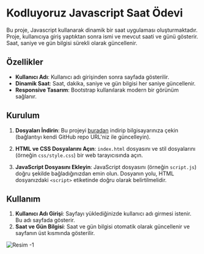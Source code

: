 # Kodluyoruz Javascript Saat Ödevi

Bu proje, Javascript kullanarak dinamik bir saat uygulaması oluşturmaktadır. Proje, kullanıcıya giriş yaptıktan sonra ismi ve mevcut saati ve günü gösterir. Saat, saniye ve gün bilgisi sürekli olarak güncellenir.

## Özellikler

- **Kullanıcı Adı**: Kullanıcı adı girişinden sonra sayfada gösterilir.
- **Dinamik Saat**: Saat, dakika, saniye ve gün bilgisi her saniye güncellenir.
- **Responsive Tasarım**: Bootstrap kullanılarak modern bir görünüm sağlanır.

## Kurulum

1. **Dosyaları İndirin**: Bu projeyi [buradan](#) indirip bilgisayarınıza çekin (bağlantıyı kendi GitHub repo URL'niz ile güncelleyin).

2. **HTML ve CSS Dosyalarını Açın**: `index.html` dosyasını ve stil dosyalarını (örneğin `css/style.css`) bir web tarayıcısında açın.

3. **JavaScript Dosyasını Ekleyin**: JavaScript dosyasını (örneğin `script.js`) doğru şekilde bağladığınızdan emin olun. Dosyanın yolu, HTML dosyanızdaki `<script>` etiketinde doğru olarak belirtilmelidir.

## Kullanım

1. **Kullanıcı Adı Girişi**: Sayfayı yüklediğinizde kullanıcı adı girmesi istenir. Bu adı sayfada gösterir.
2. **Saat ve Gün Bilgisi**: Saat ve gün bilgisi otomatik olarak güncellenir ve sayfanın üst kısmında gösterilir.

![Resim -1](resim-url)




